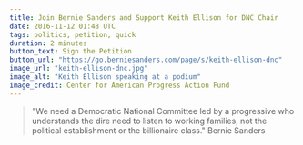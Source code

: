 ```yaml
---
title: Join Bernie Sanders and Support Keith Ellison for DNC Chair
date: 2016-11-12 01:48 UTC
tags: politics, petition, quick
duration: 2 minutes
button_text: Sign the Petition
button_url: "https://go.berniesanders.com/page/s/keith-ellison-dnc"
image_url: "keith-ellison-dnc.jpg"
image_alt: "Keith Ellison speaking at a podium"
image_credit: Center for American Progress Action Fund
---
```


> "We need a Democratic National Committee led by a progressive who understands
> the dire need to listen to working families, not the political establishment
> or the billionaire class." Bernie Sanders

